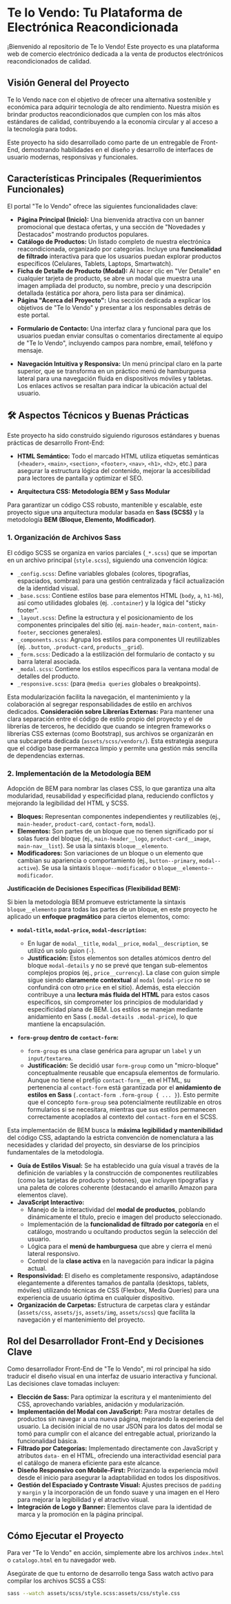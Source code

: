 # Te lo Vendo: Tu Plataforma de Electrónica Reacondicionada

¡Bienvenido al repositorio de Te lo Vendo! Este proyecto es una plataforma web de comercio electrónico dedicada a la venta de productos electrónicos reacondicionados de calidad.

## Visión General del Proyecto

Te lo Vendo nace con el objetivo de ofrecer una alternativa sostenible y económica para adquirir tecnología de alto rendimiento. Nuestra misión es brindar productos reacondicionados que cumplen con los más altos estándares de calidad, contribuyendo a la economía circular y al acceso a la tecnología para todos.

Este proyecto ha sido desarrollado como parte de un entregable de Front-End, demostrando habilidades en el diseño y desarrollo de interfaces de usuario modernas, responsivas y funcionales.

## Características Principales (Requerimientos Funcionales)

El portal "Te lo Vendo" ofrece las siguientes funcionalidades clave:

- **Página Principal (Inicio):** Una bienvenida atractiva con un banner promocional que destaca ofertas, y una sección de "Novedades y Destacados" mostrando productos populares.
- **Catálogo de Productos:** Un listado completo de nuestra electrónica reacondicionada, organizado por categorías. Incluye una **funcionalidad de filtrado** interactiva para que los usuarios puedan explorar productos específicos (Celulares, Tablets, Laptops, Smartwatch).
- **Ficha de Detalle de Producto (Modal):** Al hacer clic en "Ver Detalle" en cualquier tarjeta de producto, se abre un modal que muestra una imagen ampliada del producto, su nombre, precio y una descripción detallada (estática por ahora, pero lista para ser dinámica).
- **Página "Acerca del Proyecto":** Una sección dedicada a explicar los objetivos de "Te lo Vendo" y presentar a los responsables detrás de este portal.
* **Formulario de Contacto:** Una interfaz clara y funcional para que los usuarios puedan enviar consultas o comentarios directamente al equipo de "Te lo Vendo", incluyendo campos para nombre, email, teléfono y mensaje.
- **Navegación Intuitiva y Responsiva:** Un menú principal claro en la parte superior, que se transforma en un práctico menú de hamburguesa lateral para una navegación fluida en dispositivos móviles y tabletas. Los enlaces activos se resaltan para indicar la ubicación actual del usuario.

## 🛠️ Aspectos Técnicos y Buenas Prácticas

Este proyecto ha sido construido siguiendo rigurosos estándares y buenas prácticas de desarrollo Front-End:

- **HTML Semántico:** Todo el marcado HTML utiliza etiquetas semánticas (`<header>`, `<main>`, `<section>`, `<footer>`, `<nav>`, `<h1>`, `<h2>`, etc.) para asegurar la estructura lógica del contenido, mejorar la accesibilidad para lectores de pantalla y optimizar el SEO.

- **Arquitectura CSS: Metodología BEM y Sass Modular**

Para garantizar un código CSS robusto, mantenible y escalable, este proyecto sigue una arquitectura modular basada en **Sass (SCSS)** y la metodología **BEM (Bloque, Elemento, Modificador)**.

  ### **1. Organización de Archivos Sass**

  El código SCSS se organiza en varios parciales (`_*.scss`) que se importan en un archivo principal (`style.scss`), siguiendo una convención lógica:

  - `_config.scss`: Define variables globales (colores, tipografías, espaciados, sombras) para una gestión centralizada y fácil actualización de la identidad visual.
  - `_base.scss`: Contiene estilos base para elementos HTML (`body`, `a`, `h1-h6`), así como utilidades globales (ej. `.container`) y la lógica del "sticky footer".
  - `_layout.scss`: Define la estructura y el posicionamiento de los componentes principales del sitio (ej. `main-header`, `main-content`, `main-footer`, secciones generales).
  - `_components.scss`: Agrupa los estilos para componentes UI reutilizables (ej. `.button`, `.product-card`, `products__grid`).
  - `_form.scss`: Dedicado a la estilización del formulario de contacto y su barra lateral asociada.
  - `_modal.scss`: Contiene los estilos específicos para la ventana modal de detalles del producto.
  - `_responsive.scss`: (para `@media queries` globales o breakpoints).

  Esta modularización facilita la navegación, el mantenimiento y la colaboración al segregar responsabilidades de estilo en archivos dedicados.
  **Consideración sobre Librerías Externas:**
  Para mantener una clara separación entre el código de estilo propio del proyecto y el de librerías de terceros, he decidido que cuando se integren frameworks o librerías CSS externas (como Bootstrap), sus archivos se organizarán en una subcarpeta dedicada (`assets/scss/vendors/`). Esta estrategia asegura que el código base permanezca limpio y permite una gestión más sencilla de dependencias externas.

  ### **2. Implementación de la Metodología BEM**

  Adopción de BEM para nombrar las clases CSS, lo que garantiza una alta modularidad, reusabilidad y especificidad plana, reduciendo conflictos y mejorando la legibilidad del HTML y SCSS.

  - **Bloques:** Representan componentes independientes y reutilizables (ej., `main-header`, `product-card`, `contact-form`, `modal`).
  - **Elementos:** Son partes de un bloque que no tienen significado por sí solas fuera del bloque (ej., `main-header__logo`, `product-card__image`, `main-nav__list`). Se usa la sintaxis `bloque__elemento`.
  - **Modificadores:** Son variaciones de un bloque o un elemento que cambian su apariencia o comportamiento (ej., `button--primary`, `modal--active`). Se usa la sintaxis `bloque--modificador` o `bloque__elemento--modificador`.

  **Justificación de Decisiones Específicas (Flexibilidad BEM):**

  Si bien la metodología BEM promueve estrictamente la sintaxis `bloque__elemento` para todas las partes de un bloque, en este proyecto he aplicado un **enfoque pragmático** para ciertos elementos, como:

  - **`modal-title`, `modal-price`, `modal-description`:**

    - En lugar de `modal__title`, `modal__price`, `modal__description`, se utilizó un solo guion (`-`).
    - **Justificación:** Estos elementos son detalles atómicos dentro del bloque `modal-details` y no se prevé que tengan sub-elementos complejos propios (ej., `price__currency`). La clase con guion simple sigue siendo **claramente contextual** al `modal` (`modal-price` no se confundirá con otro `price` en el sitio). Además, esta elección contribuye a una **lectura más fluida del HTML** para estos casos específicos, sin comprometer los principios de modularidad y especificidad plana de BEM. Los estilos se manejan mediante anidamiento en Sass (`.modal-details .modal-price`), lo que mantiene la encapsulación.

  - **`form-group` dentro de `contact-form`:**
    - `form-group` es una clase genérica para agrupar un `label` y un `input/textarea`.
    - **Justificación:** Se decidió usar `form-group` como un "micro-bloque" conceptualmente reusable que encapsula elementos de formulario. Aunque no tiene el prefijo `contact-form__` en el HTML, su pertenencia al `contact-form` está garantizada por el **anidamiento de estilos en Sass** (`.contact-form .form-group { ... }`). Esto permite que el concepto `form-group` sea potencialmente reutilizable en otros formularios si se necesitara, mientras que sus estilos permanecen correctamente acoplados al contexto del `contact-form` en el SCSS.

  Esta implementación de BEM busca la **máxima legibilidad y mantenibilidad** del código CSS, adaptando la estricta convención de nomenclatura a las necesidades y claridad del proyecto, sin desviarse de los principios fundamentales de la metodología.

- **Guía de Estilos Visual:** Se ha establecido una guía visual a través de la definición de variables y la construcción de componentes reutilizables (como las tarjetas de producto y botones), que incluyen tipografías y una paleta de colores coherente (destacando el amarillo Amazon para elementos clave).
- **JavaScript Interactivo:**
  - Manejo de la interactividad del **modal de productos**, poblando dinámicamente el título, precio e imagen del producto seleccionado.
  - Implementación de la **funcionalidad de filtrado por categoría** en el catálogo, mostrando u ocultando productos según la selección del usuario.
  - Lógica para el **menú de hamburguesa** que abre y cierra el menú lateral responsivo.
  - Control de la **clase activa** en la navegación para indicar la página actual.
- **Responsividad:** El diseño es completamente responsivo, adaptándose elegantemente a diferentes tamaños de pantalla (desktops, tablets, móviles) utilizando técnicas de CSS (Flexbox, Media Queries) para una experiencia de usuario óptima en cualquier dispositivo.
- **Organización de Carpetas:** Estructura de carpetas clara y estándar (`assets/css`, `assets/js`, `assets/img`, `assets/scss`) que facilita la navegación y el mantenimiento del proyecto.

## Rol del Desarrollador Front-End y Decisiones Clave

Como desarrollador Front-End de "Te lo Vendo", mi rol principal ha sido traducir el diseño visual en una interfaz de usuario interactiva y funcional. Las decisiones clave tomadas incluyen:

- **Elección de Sass:** Para optimizar la escritura y el mantenimiento del CSS, aprovechando variables, anidación y modularización.
- **Implementación del Modal con JavaScript:** Para mostrar detalles de productos sin navegar a una nueva página, mejorando la experiencia del usuario. La decisión inicial de no usar JSON para los datos del modal se tomó para cumplir con el alcance del entregable actual, priorizando la funcionalidad básica.
- **Filtrado por Categorías:** Implementado directamente con JavaScript y atributos `data-` en el HTML, ofreciendo una interactividad esencial para el catálogo de manera eficiente para este alcance.
- **Diseño Responsivo con Mobile-First:** Priorizando la experiencia móvil desde el inicio para asegurar la adaptabilidad en todos los dispositivos.
- **Gestión del Espaciado y Contraste Visual:** Ajustes precisos de `padding` y `margin` y la incorporación de un fondo suave y una imagen en el Hero para mejorar la legibilidad y el atractivo visual.
- **Integración de Logo y Banner:** Elementos clave para la identidad de marca y la promoción en la página principal.

## Cómo Ejecutar el Proyecto

Para ver "Te lo Vendo" en acción, simplemente abre los archivos `index.html` o `catalogo.html` en tu navegador web.

Asegúrate de que tu entorno de desarrollo tenga Sass watch activo para compilar los archivos SCSS a CSS:

```bash
sass --watch assets/scss/style.scss:assets/css/style.css
```
